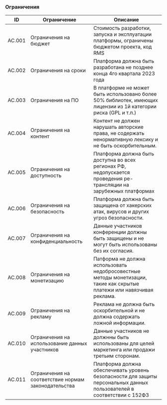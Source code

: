 ### Ограничения
| ID     | Ограничение            |Описание                |
|--------|------------------------|------------------------|
|AC.001|Ограничения на бюджет|Стоимость разработки, запуска и эксплуатации платформы, ограничены бюджетом проекта, код RMS|
|AC.002|Ограничения на сроки|Платформа должна быть разработана не позднее конца 4го квартала 2023 года|
|AC.003|Ограничения на ПО|В платформе не может быть использовано более 50% библиотек, имеющих лицензии из 1й категории риска (GPL и т.п.)|
|AC.004|Ограничения на контент|Контент не должен нарушать авторские права, не содержать ненормативную лексику и не быть оскорбительным.|
|AC.005|Ограничения на доступность|Платформа должна быть доступна во всех регионах РФ, недопускается проведения ре-трансляции на зарубежных платформах|
|AC.006|Ограничения на безопасность|Платформа должна быть защищена от хакерских атак, вирусов и других угроз безопасности.|
|AC.007|Ограничения на конфиденциальность|Данные участников конференции должны быть защищены и не могут быть использованы без их согласия.|
|AC.008|Ограничения на монетизацию|Патформа не должна использовать недобросовестные методы монетизации, такие как скрытые платежи или навязчивая реклама.|
|AC.009|Ограничения на рекламу|Реклама не должна быть оскорбительной и не должна содержать ложной информации.|
|AC.010|Ограничения на использование данных участников|Данные участников не должнны быть использованы для целей маркетинга или продажи третьим сторонам.|
|AC.011|Ограничения на соответствие нормам законодательства|Платформа должна обеспечивать уровень безопасности для защиты персональных данных пользователей в соответствии с 152ФЗ |
